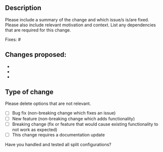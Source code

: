 ## Description

Please include a summary of the change and which issue/s is/are fixed.
Please also include relevant motivation and context. List any dependencies that are required for this change.

Fixes: #

Changes proposed:
-
-
-
-

## Type of change

Please delete options that are not relevant.

- [ ] Bug fix (non-breaking change which fixes an issue)
- [ ] New feature (non-breaking change which adds functionality)
- [ ] Breaking change (fix or feature that would cause existing functionality to not work as expected)
- [ ] This change requires a documentation update

Have you handled and tested all split configurations?
